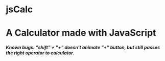 # jsCalc

<h1>A Calculator made with JavaScript</h1>

<h5>Known bugs: "shift" + "+" doesn't animate "+" button, but still passes the right operator to calculator.</h5>
